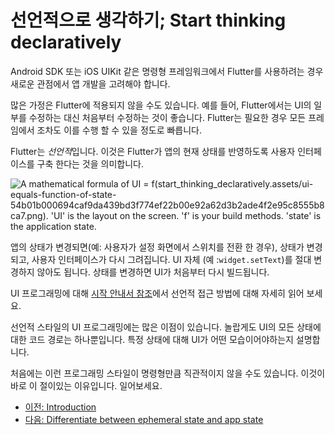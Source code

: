 # 선언적으로 생각하기; Start thinking declaratively

Android SDK 또는 iOS UIKit 같은 명령형 프레임워크에서 Flutter를 사용하려는 경우 새로운 관점에서 앱 개발을 고려해야 합니다.

많은 가정은 Flutter에 적용되지 않을 수도 있습니다. 예를 들어, Flutter에서는 UI의 일부를 수정하는 대신 처음부터 수정하는 것이 좋습니다. Flutter는 필요한 경우 모든 프레임에서 조차도 이를 수행 할 수 있을 정도로 빠릅니다.

Flutter는 *선언적*입니다. 이것은 Flutter가 앱의 현재 상태를 반영하도록 사용자 인터페이스를 구축 한다는 것을 의미합니다.

![A mathematical formula of UI = f(start_thinking_declaratively.assets/ui-equals-function-of-state-54b01b000694caf9da439bd3f774ef22b00e92a62d3b2ade4f2e95c8555b8ca7.png). 'UI' is the layout on the screen. 'f' is your build methods. 'state' is the application state.](https://flutter.dev/assets/development/data-and-backend/state-mgmt/ui-equals-function-of-state-54b01b000694caf9da439bd3f774ef22b00e92a62d3b2ade4f2e95c8555b8ca7.png)

앱의 상태가 변경되면(예: 사용자가 설정 화면에서 스위치를 전환 한 경우), 상태가 변경되고, 사용자 인터페이스가 다시 그려집니다. UI 자체 (예 :`widget.setText`)를 절대 변경하지 않아도 됩니다. 상태를 변경하면 UI가 처음부터 다시 빌드됩니다.

UI 프로그래밍에 대해 [시작 안내서 참조](https://flutter.dev/docs/get-started/flutter-for/declarative)에서 선언적 접근 방법에 대해 자세히 읽어 보세요.

선언적 스타일의 UI 프로그래밍에는 많은 이점이 있습니다. 놀랍게도 UI의 모든 상태에 대한 코드 경로는 하나뿐입니다. 특정 상태에 대해 UI가 어떤 모습이어야하는지 설명합니다.

처음에는 이런 프로그래밍 스타일이 명령형만큼 직관적이지 않을 수도 있습니다. 이것이 바로 이 절이있는 이유입니다. 일어보세요.

- [이전: Introduction](introduction.md)
- [다음: Differentiate between ephemeral state and app state](ephemeral_vs_app_state.md)